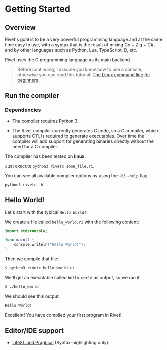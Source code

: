 # Getting Started

## Overview

Rivet's goal is to be a very powerful programming language and at the same time easy to
use, with a syntax that is the result of mixing Go + Zig + C#, and by other languages
such as Python, Lua, TypeScript, D, etc.

Rivet uses the C programming language as its main backend.

> Before continuing, I assume you know how to use a console, otherwise you can read this tutorial:
> [The Linux command line for beginners](https://ubuntu.com/tutorials/command-line-for-beginners#1-overview).

## Run the compiler

### Dependencies

* The compiler requires Python 3.

* The Rivet compiler currently generates C code, so a C compiler, which supports C11,
    is required to generate executables. Over time the compiler will add support for
    generating binaries directly without the need for a C compiler.

The compiler has been tested on **linux**.

Just execute ``python3 rivetc some_file.ri``.

You can see all available compiler options by using the ``-h``/``--help`` flag.

``python3 rivetc -h``

## Hello World!

Let's start with the typical ``Hello World!``:

We create a file called ``hello_world.ri`` with the following content:

```swift
import std/console;

func main() {
    console.writeln("Hello World!");
}
```

Then we compile that file:

```bash
$ python3 rivetc hello_world.ri
```

We'll get an executable called ``hello_world`` as output, so we run it:

```bash
$ ./hello_world
```

We should see this output:

```bash
Hello World!
```

Excellent! You have compiled your first program in Rivet!

## Editor/IDE support

* [LiteXL and Pragtical](https://github.com/lite-xl/lite-xl-plugins/blob/master/plugins/language_rivet.lua)
  (Syntax-highlighting only).
